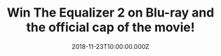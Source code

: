 ---
campaign-uuid: "c-005164b3-a53b-43a3-bee2-d545b9d39998"
type: "Competition"
category: "Entertainment"
date: "2018-11-23T10:00:00.000Z"
end-date: "2018-12-18T23:59:00.000Z"
disable-form: false
is_promoted: true
has_entry_page: true
title: "Win The Equalizer 2 on Blu-ray and the official cap of the movie!"
competition-description: "<p>Give Dad a taste of the action this Christmas! We are\
  \ giving away 3 copies of The Equalizer 2 on Blu-ray PLUS 3 official caps of the\
  \ movie for you to win!</p>\r\n<p>In his first ever sequel, the ever-watchable Denzel\
  \ Washington returns to his signature role as retired intelligence agent Robert\
  \ McCall. He's back being a force for justice but this time he finds himself fighting\
  \ a more personal battle than ever before. Directed by Antoine Fuqua, it's the perfect,\
  \ action-packed present for Dad. The Equalizer 2 is available to Download & Keep\
  \ and to buy on 4K Ultra HD™, Blu-ray™ & DVD on December 10th.</p>\r\n<p>Want it?\
  \ Click below for a chance to win!</p>"
hero-header: "Win The Equalizer 2 on Blu-ray and the official cap of the movie!"
terms-confirmation: "N/A"
banner-img: "https://assets.expresslyapp.com/asset-0512c0a6-c931-44e9-a571-cd16cf520185.jpg"
logo-left-href: "aaa.nme.com"
logo-left-image: "https://assets.expresslyapp.com/asset-85de485e-cb7c-4640-8e3b-b52438f3826e.jpg"
logo-left-title: "NME AAA"
bg-image-hero: "https://assets.expresslyapp.com/asset-f6b31dcc-5597-471c-919d-be386a3ecd90.jpg"
bg-image-first: "https://assets.expresslyapp.com/asset-45096a1f-b18b-4da9-8db0-62bb6d743122.jpg"
bg-image-second: "https://assets.expresslyapp.com/asset-695bc3bd-72ed-448a-9d15-ee6fb1e91828.jpg"
bg-image-third: "https://assets.expresslyapp.com/asset-d863b459-d003-46a1-8081-33a3577c8b75.jpg"
section1-content: "<p>Denzel Washington returns to one of his signature roles in the\
  \ first sequel of his career. Robert McCall serves an unflinching justice for the\
  \ exploited and oppressed. But how far will he go when that is someone he loves?</p>"
section2-content: "<p>This Blu-Ray from Sony Pictures Home Entertainment has it all:\
  \ Retribution mode with Denzel Washington and Director Antoine Fuqua:- Watch The\
  \ Equalizer 2 with Denzel & Antoine as they take you through their favourite adrenaline-filled\
  \ action scenes in their very first sequel together, with exclusive commentary and\
  \ conversation, 11 Deleted and Extended Scenes PLUS the Trivia Track: Pop-up trivia\
  \ guaranteed to surprise even the biggest fans of The Equalizer!</p>"
section3-content: "<p>What are you waiting for? Think no more and enter the form below\
  \ for a chance to win the best Blu-Ray: The Equalizer 2!</p>\r\n<p>Get ready and\
  \ enjoy The Equalizer 2 this holidays thanks to NME AAA!</p>\r\n<p>Good luck!</p>"
entry-title: "Win The Equalizer 2 on Blu-ray and the official cap of the movie!"
entry-content: "Enter the draw to winThe Equalizer 2 on Blu-ray and the official cap\
  \ of the movie!\r\nbefore 23:59 on 18th of December 2018."
has-winner: false
prize-description: "One of the 3 copies of The Equalizer 2 on Blu-ray and one of the\
  \ 3 caps of The Equalizer 2."
special-conditions: "Multiple entries are allowed up to one every day."
---
